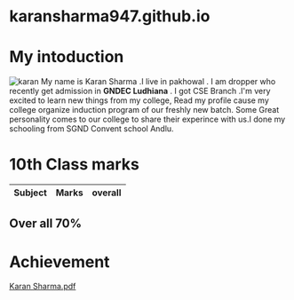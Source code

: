 # karansharma947.github.io
# My intoduction
![karan](https://github.com/user-attachments/assets/8da9a33b-64cd-4c81-9e1d-60b4f062c3fa)
My name is Karan Sharma .I live in pakhowal . I am dropper who recently get admission in **GNDEC Ludhiana** . I got CSE Branch .I'm very excited to learn new things from my college, Read my profile cause my college organize induction program of our freshly new batch. Some Great personality comes to our college to share their experince with us.I done my schooling from SGND Convent school Andlu.
# 10th Class marks 
|Subject|Marks|overall|
|---|---|---|
## Over all 70%

# Achievement
[Karan Sharma.pdf](https://github.com/user-attachments/files/16334399/Karan.Sharma.pdf)



